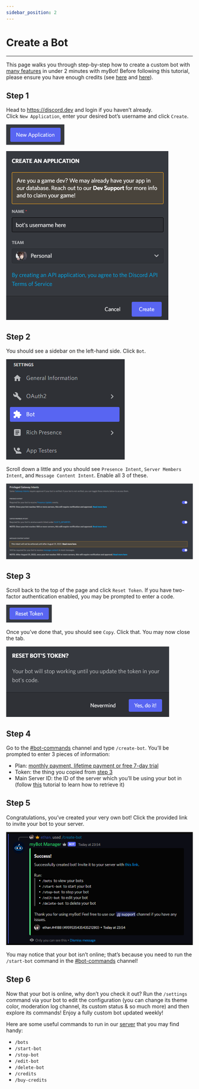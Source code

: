 ```yaml
---
sidebar_position: 2
---
```


# Create a Bot

---

This page walks you through step-by-step how to create a custom bot with [many features](/docs/custom-bots/features) in under 2 minutes with myBot! Before following this tutorial, please ensure you have enough credits (see [here](/docs/our-currency/payment-plans) and [here](/docs/our-currency/credit-pricing)).

## Step 1

Head to https://discord.dev and login if you haven’t already.  
Click `New Application`, enter your desired bot’s username and click `Create`.

![New Application](/img/create-a-bot/new-application.png)

![New Application Fields](/img/create-a-bot/new-application-fields.png)

## Step 2

You should see a sidebar on the left-hand side. Click `Bot`.

![Click Bot](/img/create-a-bot/click-bot.png)

Scroll down a little and you should see `Presence Intent`, `Server Members Intent`, and `Message Content Intent`. Enable all 3 of these.

![Intents](/img/create-a-bot/intents.png)

## Step 3

Scroll back to the top of the page and click `Reset Token`. If you have two-factor authentication enabled, you may be prompted to enter a code.

![Reset Token](/img/create-a-bot/reset-token.png)

Once you’ve done that, you should see `Copy`. Click that. You may now close the tab.

![Confirm Reset Token](/img/create-a-bot/reset-token-confirm.png)

## Step 4

Go to the [#bot-commands](/discord) channel and type `/create-bot`. You’ll be prompted to enter 3 pieces of information:
- Plan: [monthly payment, lifetime payment or free 7-day trial](/docs/our-currency/payment-plans)
- Token: the thing you copied from [step 3](/docs/custom-bots/create-a-bot#step-3)
- Main Server ID: the ID of the server which you’ll be using your bot in (follow [this](https://support.discord.com/hc/en-us/articles/206346498-Where-can-I-find-my-User-Server-Message-ID) tutorial to learn how to retrieve it)

## Step 5

Congratulations, you’ve created your very own bot! Click the provided link to invite your bot to your server.

![Success](/img/create-a-bot/success.png)

You may notice that your bot isn’t online; that’s because you need to run the `/start-bot` command in the [#bot-commands](/discord) channel!

## Step 6

Now that your bot is online, why don’t you check it out? Run the `/settings` command via your bot to edit the configuration (you can change its theme color, moderation log channel, its custom status & so much more) and then explore its commands! Enjoy a fully custom bot updated weekly!

Here are some useful commands to run in our [server](/discord) that you may find handy:
- `/bots`
- `/start-bot`
- `/stop-bot`
- `/edit-bot`
- `/delete-bot`
- `/credits`
- `/buy-credits`